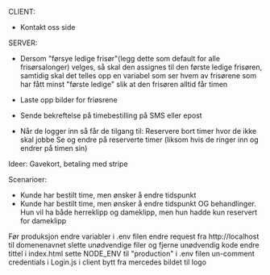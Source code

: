 CLIENT:
- Kontakt oss side

SERVER:
- Dersom "førsye ledige frisør"(legg dette som default for alle frisørsalonger) velges, så skal den assignes til den første ledige frisøren, samtidig skal det telles opp en variabel  som ser hvem av frisørene som har fått minst "første ledige" slik at den frisøren alltid får timen
- Laste opp bilder for friøsrene

- Sende bekreftelse på timebestilling på SMS eller epost
- Når de logger inn så får de tilgang til: 
    Reservere bort timer hvor de ikke skal jobbe
    Se og endre på reserverte timer (liksom hvis de ringer inn og endrer på timen sin)


Ideer:
Gavekort, betaling med stripe

Scenarioer:
- Kunde har bestilt time, men ønsker å endre tidspunkt
- Kunde har bestilt time, men ønsker å endre tidspunkt OG behandlinger. Hun vil ha både herreklipp og dameklipp, men hun hadde kun
    reservert for dameklipp

Før produksjon
endre variabler i .env filen
endre request fra http://localhost til domenenavnet
slette unødvendige filer og fjerne unødvendig kode
endre tittel i index.html
sette NODE_ENV til "production" i .env filen
un-comment credentials i Login.js i client
bytt fra mercedes bildet til logo